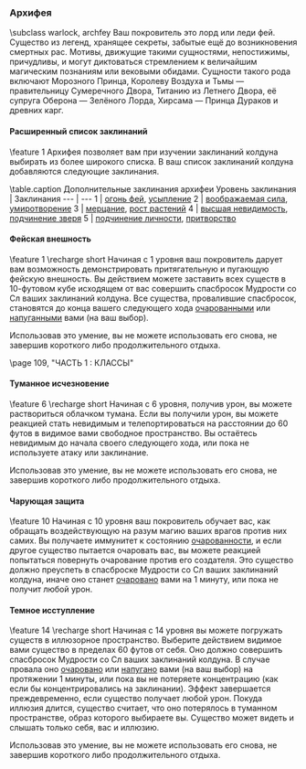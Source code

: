 ### Архифея
\subclass warlock, archfey
Ваш покровитель это лорд или леди фей. Существо из легенд, хранящее секреты, забытые ещё до возникновения смертных рас. Мотивы, движущие такими сущностями, непостижимы, причудливы, и могут диктоваться стремлением к величайшим магическим познаниям или вековыми обидами. Сущности такого рода включают Морозного Принца, Королеву Воздуха и Тьмы — правительницу Сумеречного Двора, Титанию из Летнего Двора, её супруга Оберона — Зелёного Лорда, Хирсама — Принца Дураков и древних карг.

#### Расширенный список заклинаний
\feature 1
Архифея позволяет вам при изучении заклинаний колдуна выбирать из более широкого списка. В ваш список заклинаний колдуна добавляются следующие заклинания.

\table.caption Дополнительные заклинания архифеи
Уровень заклинания | Заклинания
--- | ---
1 | [огонь фей](spell.faerie_fire), [усыпление](spell.sleep)
2 | [воображаемая сила](spell.phantasmal_force), [умиротворение](spell.calm_emotions)
3 | [мерцание](spell.blink), [рост растений](spell.plant_growth)
4 | [высшая невидимость](spell.greater_invisibility), [подчинение зверя](spell.dominate_beast)
5 | [подчинение личности](spell.dominate_person), [притворство](spell.seeming)

#### Фейская внешность
\feature 1
\recharge short
Начиная с 1 уровня ваш покровитель дарует вам возможность демонстрировать притягательную и пугающую фейскую внешность. Вы действием можете заставить всех существ в 10-футовом кубе исходящем от вас совершить спасбросок Мудрости со Сл ваших заклинаний колдуна. Все существа, провалившие спасбросок, становятся до конца вашего следующего хода [очарованными](condition.charmed) или [напуганными](condition.frightened) вами (на ваш выбор).

Использовав это умение, вы не можете использовать его снова, не завершив короткого либо продолжительного отдыха.

\page 109, "ЧАСТЬ 1 : КЛАССЫ"
#### Туманное исчезновение
\feature 6
\recharge short
Начиная с 6 уровня, получив урон, вы можете раствориться облачком тумана. Если вы получили урон, вы можете реакцией стать невидимым и телепортироваться на расстоянии до 60 футов в видимое вами свободное пространство. Вы остаётесь невидимым до начала своего следующего хода, или пока не используете атаку или заклинание.

Использовав это умение, вы не можете использовать его снова, не завершив короткого либо продолжительного отдыха.

#### Чарующая защита
\feature 10
Начиная с 10 уровня ваш покровитель обучает вас, как обращать воздействующую на разум магию ваших врагов против них самих. Вы получаете иммунитет к состоянию [очарованности](condition.charmed), и если другое существо пытается очаровать вас, вы можете реакцией попытаться повернуть очарование против его создателя. Это существо должно преуспеть в спасброске Мудрости со Сл ваших заклинаний колдуна, иначе оно станет [очаровано](condition.charmed) вами на 1 минуту, или пока не получит любой урон.

#### Темное исступление
\feature 14
\recharge short
Начиная с 14 уровня вы можете погружать существ в иллюзорное пространство. Выберите действием видимое вами существо в пределах 60 футов от себя. Оно должно совершить спасбросок Мудрости со Сл ваших заклинаний колдуна. В случае провала оно [очаровано](condition.charmed) или [напугано](condition.frightened) вами (на ваш выбор) на протяжении 1 минуты, или пока вы не потеряете концентрацию (как если бы концентрировались на заклинании). Эффект завершается преждевременно, если существо получает любой урон. Покуда иллюзия длится, существо считает, что оно потерялось в туманном пространстве, образ которого выбираете вы. Существо может видеть и слышать только себя, вас и иллюзию.

Использовав это умение, вы не можете использовать его снова, не завершив короткого либо продолжительного отдыха.

